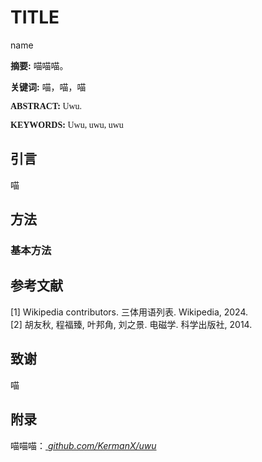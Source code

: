 # TITLE

name

<div mb-3>

**摘要:** 喵喵喵。

**关键词:** 喵，喵，喵

</div>

<div mb-3 leading-6 letter-spacing-normal style="font-family: 'Times New Roman'">

**ABSTRACT:** <span font-serif>Uwu.</span>

**KEYWORDS:** <span font-serif>Uwu, uwu, uwu</span>

</div>

## 引言

喵
## 方法

### 基本方法

<!-- <Figure caption="图4 二维有限长均匀带电线电场模拟">
<img src="./graphs/out/e-3.png">
</Figure> -->

## 参考文献

<div article-ref>[1] Wikipedia contributors. 三体用语列表. Wikipedia, 2024.</div>
<div article-ref>[2] 胡友秋, 程福臻, 叶邦角, 刘之景. 电磁学. 科学出版社, 2014.</div>

## 致谢

喵

## 附录

喵喵喵：<a href="https://github.com/KermanX/uwu" target="_blank" font-mono style="text-decoration:underline;letter-spacing:normal" text-black> <i i-carbon-logo-github mb-1 text-xl mr-1/>github.com/KermanX/uwu</a>

